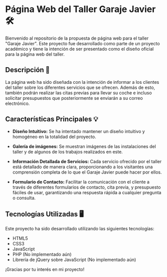 # Página Web del Taller Garaje Javier 🛠️

Bienvenido al repositorio de la propuesta de página web para el taller "Garaje Javier". Este proyecto fue desarrollado como parte de un proyecto académico y tiene la intención de ser presentado como el diseño oficial para la página web del taller.

## Descripción 🚗

La página web ha sido diseñada con la intención de informar a los clientes del taller sobre los diferentes servicios que se ofrecen. Además de esto, también podrán realizar las citas previas para llevar su coche e incluso solicitar presupuestos que posteriormente se enviarán a su correo electrónico.

## Características Principales 💡

- **Diseño Intuitivo:** Se ha intentado mantener un diseño intuitivo y homogéneo en la totalidad del proyecto.

- **Galería de imágenes:** Se muestran imágenes de las instalaciones del taller y de algunos de los trabajos realizados en este.

- **Información Detallada de Servicios:** Cada servicio ofrecido por el taller está detallado de manera clara, proporcionando a los visitantes una comprensión completa de lo que el Garaje Javier puede hacer por ellos.

- **Formulario de Contacto:** Facilitar la comunicación con el cliente a través de diferentes formularios de contacto, cita previa, y presupuesto fáciles de usar, garantizando una respuesta rápida a cualquier pregunta o consulta.

## Tecnologías Utilizadas 🖥️

Este proyecto ha sido desarrollado utilizando las siguientes tecnologías:

- HTML5
- CSS3
- JavaScript
- PHP (No implementado aún)
- Librería de jQuery sobre JavaScript (No implementado aún)

¡Gracias por tu interés en mi proyecto!
